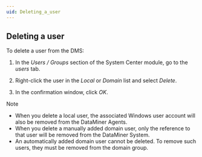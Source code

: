 ```yaml
---
uid: Deleting_a_user
---
```


## Deleting a user

To delete a user from the DMS:

1. In the *Users / Groups* section of the System Center module, go to the *users* tab.

2. Right-click the user in the *Local* or *Domain* list and select *Delete*.

3. In the confirmation window, click *OK*.

> [!NOTE]
> - When you delete a local user, the associated Windows user account will also be removed from the DataMiner Agents.
> - When you delete a manually added domain user, only the reference to that user will be removed from the DataMiner System.
> - An automatically added domain user cannot be deleted. To remove such users, they must be removed from the domain group.
>
